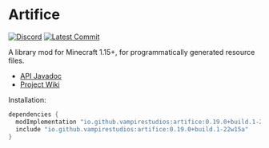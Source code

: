 # Artifice
[![Discord](https://img.shields.io/discord/901129108275216392?color=yellow&label=Discord)](https://discord.gg/63hmSTxyDA)
[![Latest Commit](https://img.shields.io/github/last-commit/vampire-studios/artifice/1.19)](https://github.com/vampire-studios/artifice/commits/master)

A library mod for Minecraft 1.15+, for programmatically generated resource files.

- [API Javadoc](https://htmlpreview.github.io/?https://github.com/vampire-studios/artifice/blob/master/doc/index.html)
- [Project Wiki](https://github.com/vampire-studios/artifice/blob/1.18/src/testmod/java/com/swordglowsblue/artifice/test/ArtificeTestMod.java)

Installation: 

```gradle
dependencies {
  modImplementation "io.github.vampirestudios:artifice:0.19.0+build.1-22w15a"
  include "io.github.vampirestudios:artifice:0.19.0+build.1-22w15a"
}
```